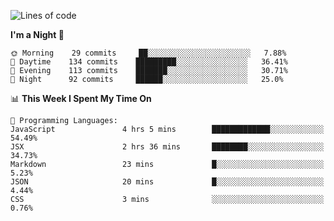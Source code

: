 <!--START_SECTION:waka-->
![Lines of code](https://img.shields.io/badge/From%20Hello%20World%20I%27ve%20Written-143928%20lines%20of%20code-blue)

**I'm a Night 🦉** 

```text
🌞 Morning    29 commits     ██░░░░░░░░░░░░░░░░░░░░░░░   7.88% 
🌆 Daytime    134 commits    █████████░░░░░░░░░░░░░░░░   36.41% 
🌃 Evening    113 commits    ███████░░░░░░░░░░░░░░░░░░   30.71% 
🌙 Night      92 commits     ██████░░░░░░░░░░░░░░░░░░░   25.0%

```


📊 **This Week I Spent My Time On** 

```text
💬 Programming Languages: 
JavaScript               4 hrs 5 mins        █████████████░░░░░░░░░░░░   54.49% 
JSX                      2 hrs 36 mins       ████████░░░░░░░░░░░░░░░░░   34.73% 
Markdown                 23 mins             █░░░░░░░░░░░░░░░░░░░░░░░░   5.23% 
JSON                     20 mins             █░░░░░░░░░░░░░░░░░░░░░░░░   4.44% 
CSS                      3 mins              ░░░░░░░░░░░░░░░░░░░░░░░░░   0.76%

```


<!--END_SECTION:waka-->
